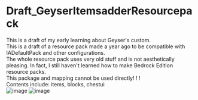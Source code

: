 # Draft_GeyserItemsadderResourcepack
This is a draft of my early learning about Geyser's custom.  
This is a draft of a resource pack made a year ago to be compatible with IADefaultPack and other configurations.  
The whole resource pack uses very old stuff and is not aesthetically pleasing. In fact, I still haven't learned how to make Bedrock Edition resource packs.  
This package and mapping cannot be used directly! ! !  
Contents include: items, blocks, chestui  
![image](https://github.com/SeaOrangejuice/Draft_GeyserItemsadderResourcepack/blob/main/preview_1.JPG)
![image](https://github.com/SeaOrangejuice/Draft_GeyserItemsadderResourcepack/blob/main/preview_2.JPG)

